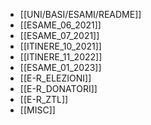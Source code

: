 - [[UNI/BASI/ESAMI/README]]
- [[ESAME_06_2021]]
- [[ESAME_07_2021]]
- [[ITINERE_10_2021]]
- [[ITINERE_11_2022]]
- [[ESAME_01_2023]]
- [[E-R_ELEZIONI]]
- [[E-R_DONATORI]]
- [[E-R_ZTL]]
- [[MISC]]